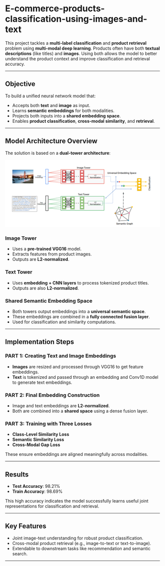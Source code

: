 # E-commerce-products-classification-using-images-and-text

This project tackles a **multi-label classification** and **product retrieval** problem using **multi-modal deep learning**. Products often have both **textual descriptions** (like titles) and **images**. Using both allows the model to better understand the product context and improve classification and retrieval accuracy.

---

## Objective

To build a unified neural network model that:

- Accepts both **text** and **image** as input.
- Learns **semantic embeddings** for both modalities.
- Projects both inputs into a **shared embedding space**.
- Enables **product classification**, **cross-modal similarity**, and **retrieval**.

---

## Model Architecture Overview

The solution is based on a **dual-tower architecture**:

![HUSE overview](https://github.com/1sh1vam/E-commerce-products-classification-using-images-and-text/blob/master/HUSE.png)

### Image Tower

- Uses a **pre-trained VGG16** model.
- Extracts features from product images.
- Outputs are **L2-normalized**.

### Text Tower

- Uses **embedding + CNN layers** to process tokenized product titles.
- Outputs are also **L2-normalized**.

### Shared Semantic Embedding Space

- Both towers output embeddings into a **universal semantic space**.
- These embeddings are combined in a **fully connected fusion layer**.
- Used for classification and similarity computations.

---

## Implementation Steps

### PART 1: Creating Text and Image Embeddings

- **Images** are resized and processed through VGG16 to get feature embeddings.
- **Text** is tokenized and passed through an embedding and Conv1D model to generate text embeddings.

### PART 2: Final Embedding Construction

- Image and text embeddings are **L2-normalized**.
- Both are combined into a **shared space** using a dense fusion layer.

### PART 3: Training with Three Losses

- **Class-Level Similarity Loss**
- **Semantic Similarity Loss**
- **Cross-Modal Gap Loss**

These ensure embeddings are aligned meaningfully across modalities.

---

## Results

- **Test Accuracy**: 98.21%
- **Train Accuracy**: 98.69%

This high accuracy indicates the model successfully learns useful joint representations for classification and retrieval.

---

## Key Features

- Joint image-text understanding for robust product classification.
- Cross-modal product retrieval (e.g., image-to-text or text-to-image).
- Extendable to downstream tasks like recommendation and semantic search.

---
